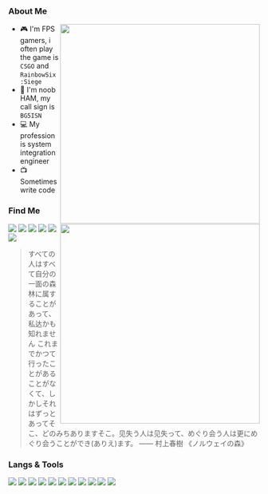 ### About Me

<a href="https://github.com/MisakaTAT">
  <img align="right" src="https://github-readme-stats.vercel.app/api?username=MisakaTAT&show_icons=true&hide_border=true&icon_color=586069&title_color=a0a9af" width="400px" />
</a>

- 🎮 I'm FPS gamers, i often play the game is `CSGO` and `RainbowSix:Siege`
- 📡 I'm noob HAM, my call sign is `BG5ISN`
- 💻 My profession is system integration engineer
- 📺 Sometimes write code


### Find Me

<a href="https://github.com/MisakaTAT">
  <img align="right" src="https://github-readme-stats.vercel.app/api/top-langs/?username=MisakaTAT&layout=compact&hide_border=true&icon_color=586069&title_color=a0a9af" width="400px" />
</a>

[![](https://img.shields.io/badge/-Twitter-1DA1F2?style=flat-square&logo=twitter&logoColor=white)](https://twitter.com/MisakaTat)
[![](https://img.shields.io/badge/Steam-0A4065?style=flat-square&logo=steam&logoColor=white)](https://steamcommunity.com/id/MisakaTAT)
[![](https://img.shields.io/badge/-Bilibili-00A1D6?style=flat-square&logo=bilibili&logoColor=white)](https://space.bilibili.com/50658990)
[![](https://img.shields.io/badge/-Blog-21759B?style=flat-square&logo=wordpress&logoColor=white)](https://mikuac.com)
[![](https://img.shields.io/badge/-Email-D14836?style=flat-square&logo=gmail&logoColor=white)](mailto:i@mikuac.com)
[![](https://img.shields.io/badge/-Telegram-444?style=flat-square&logo=telegram&logoColor=white)](https://t.me/MisakaTAT)

>すべての人はすべて自分の一面の森林に属することがあって、私达かも知れません これまでかつて行ったことがあることがなくて、しかしそれはずっとあってそこ、どのみちありますそこ。见失う人は见失って、めぐり会う人は更にめぐり会うことができ(ありえ)ます。   —— 村上春樹 《ノルウェイの森》

### Langs & Tools
![](https://img.shields.io/badge/-Golang-7ed5ea?style=flat-square&logo=Go&labelColor=04abd7&logoColor=white)
![](https://img.shields.io/badge/-Java-9c0200?style=flat-square&logo=Java&labelColor=red&logoColor=white)
![](https://img.shields.io/badge/-Python-1D415E?style=flat-square&logo=Python&labelColor=3772A2&logoColor=FFDA4C)
![](https://img.shields.io/badge/HTML5-ff7f5c?style=flat-square&logo=html5&labelColor=E34F26&logoColor=white)
![](https://img.shields.io/badge/-JavaScript-e5cd0c?style=flat-square&logo=JavaScript&labelColor=f7df1e&logoColor=white)
![](https://img.shields.io/badge/-CSS3-17344a?style=flat-square&logo=CSS3&labelColor=1471b6&logoColor=white)
![](https://img.shields.io/badge/-Kotlin-ff8901?style=flat-square&logo=Kotlin&labelColor=1471b6&logoColor=white)
![](https://img.shields.io/badge/Windows-11-2376bc?style=flat-square&logo=windows&logoColor=ffffff)
![](https://img.shields.io/badge/MacOS-000000?style=flat-square&logo=apple&logoColor=ffffff)
![](https://img.shields.io/badge/VS%20Code-blue?style=flat-square&logo=visual-studio-code&logoColor=ffffff)
![](https://img.shields.io/badge/Jetbrains-000000?style=flat-square&logo=jetbrains&logoColor=ffffff)
